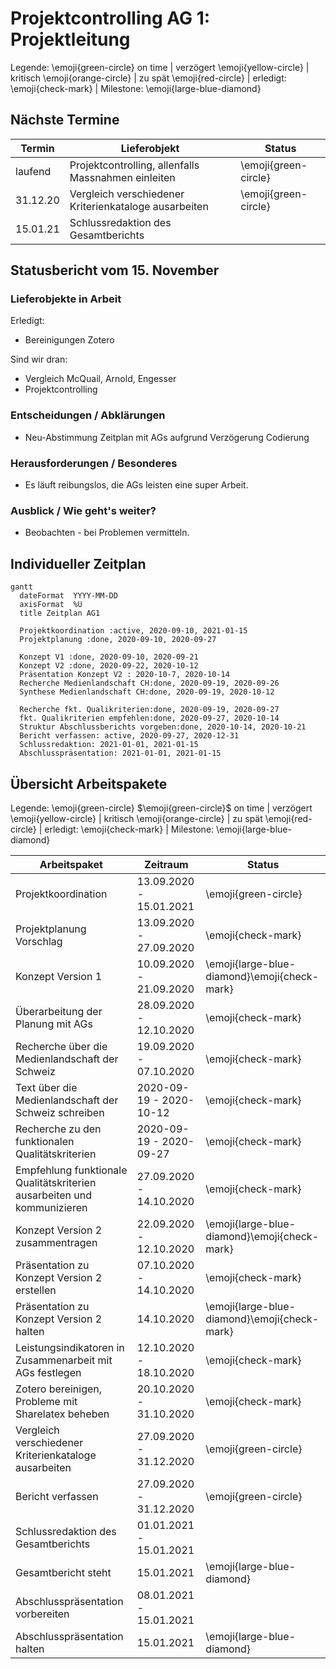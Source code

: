 # Projektcontrolling AG 1: Projektleitung


Legende: \emoji{green-circle} on time | verzögert \emoji{yellow-circle} | kritisch \emoji{orange-circle} | zu spät \emoji{red-circle} | erledigt: \emoji{check-mark} | Milestone: \emoji{large-blue-diamond}

## Nächste Termine
<!-- erledigte Zeilen  hier einfügen 
| Termin | Lieferobjekt | Status |
| -------- | -------- | -------- | 
| Mo, 12.10. |Konzept V2 erstellen |\emoji{check-mark}| 
|Mo, 12.10.| \emoji{large-blue-diamond} Konzeptabgabe|\emoji{check-mark}|
|Mi, 14.10.2020| Präsentation erstellen |\emoji{check-mark}|
|Mi, 14.10.2020| \emoji{large-blue-diamond} MS Präsentation gehalten |\emoji{check-mark}|
|So, 18.10.2020 | Leistungsindikatoren in Zusammenarbeit mit AGs festlegen | \emoji{check-mark} |
|Sa, 31.10.2020 | Bereinigung Zotero | \emoji{check-mark} |
|10.11.20 | McQuail ausfindig machen |\emoji{check-mark}|
--> 

| Termin | Lieferobjekt | Status |
| -------- | -------- | -------- | 
|laufend | Projektcontrolling, allenfalls Massnahmen einleiten |\emoji{green-circle}|
|31.12.20 | Vergleich verschiedener Kriterienkataloge ausarbeiten |\emoji{green-circle}|
|15.01.21 | Schlussredaktion des Gesamtberichts | |


<!--  
## Statusbericht vom 18. Oktober

### Lieferobjekte in Arbeit

Erledigt: 
* Vorgaben Struktur Bericht
* Leistungsindikatoren Empfehlung

Sind wir dran: 
* Zotero bereinigen
* Vergleich McQuail, Arnold, Engesser
* Projektcontrolling

### Entscheidungen / Abklärungen
Fragen zu Leistungsindikatoren und Analyseeinheiten, auf Konzepte verwiesen. 
### Herausforderungen / Besonderes
Schwierig: Abgabe Codebuch von AG2, im Auge behalten

### Ausblick / Wie geht's weiter?
Massnahmen, falls Codebuch-Teile verspätet (Fertigstellung in Gefahr?)

# Statusbericht vom 1. November

## Erledigt: 
* McQuail bestellt, fraglich ob der rechtzeitig kommt

## Was zu entscheiden war: 
* Abklärung bei AGs, ob weniger Zeit für Verbesserung des Codebuchs V1 geht (Wunsch AG5 wegen Berechnung Test V1).
-->

## Statusbericht vom 15. November


<!-- falls Tabellen benötigt werden
| Column 1 | Column 2 | Column 3 |
| -------- | -------- | -------- |
| Text     | Text     | Text     |

-->

### Lieferobjekte in Arbeit

Erledigt: 
* Bereinigungen Zotero

Sind wir dran: 
* Vergleich McQuail, Arnold, Engesser
* Projektcontrolling

### Entscheidungen / Abklärungen

*  Neu-Abstimmung Zeitplan mit AGs aufgrund Verzögerung Codierung

### Herausforderungen / Besonderes

* Es läuft reibungslos, die AGs leisten eine super Arbeit.

### Ausblick / Wie geht's weiter?

* Beobachten - bei Problemen vermitteln.


## Individueller Zeitplan

```mermaid
gantt
  dateFormat  YYYY-MM-DD
  axisFormat  %U
  title Zeitplan AG1
  
  Projektkoordination :active, 2020-09-10, 2021-01-15
  Projektplanung :done, 2020-09-10, 2020-09-27

  Konzept V1 :done, 2020-09-10, 2020-09-21
  Konzept V2 :done, 2020-09-22, 2020-10-12
  Präsentation Konzept V2 : 2020-10-7, 2020-10-14
  Recherche Medienlandschaft CH:done, 2020-09-19, 2020-09-26
  Synthese Medienlandschaft CH:done, 2020-09-19, 2020-10-12
  
  Recherche fkt. Qualikriterien:done, 2020-09-19, 2020-09-27
  fkt. Qualikriterien empfehlen:done, 2020-09-27, 2020-10-14
  Struktur Abschlussberichts vorgeben:done, 2020-10-14, 2020-10-21
  Bericht verfassen: active, 2020-09-27, 2020-12-31
  Schlussredaktion: 2021-01-01, 2021-01-15
  Abschlusspräsentation: 2021-01-01, 2021-01-15
```


## Übersicht Arbeitspakete


Legende: \emoji{green-circle}  $\emoji{green-circle}$ on time | verzögert \emoji{yellow-circle} | kritisch \emoji{orange-circle} | zu spät \emoji{red-circle} | erledigt: \emoji{check-mark} | Milestone: \emoji{large-blue-diamond}


| Arbeitspaket | Zeitraum | Status |
| ------------ | ----------- | ----- |
| Projektkoordination | 13.09.2020 - 15.01.2021 |\emoji{green-circle}|
| Projektplanung Vorschlag | 13.09.2020 - 27.09.2020 |\emoji{check-mark} |
| Konzept Version 1 | 10.09.2020 - 21.09.2020 |\emoji{large-blue-diamond}\emoji{check-mark} |
| Überarbeitung der Planung mit AGs | 28.09.2020 - 12.10.2020 |\emoji{check-mark} |
| Recherche über die Medienlandschaft der Schweiz | 19.09.2020 - 07.10.2020 | \emoji{check-mark} |
| Text über die Medienlandschaft der Schweiz schreiben | 2020-09-19 - 2020-10-12|\emoji{check-mark} |
| Recherche zu den funktionalen Qualitätskriterien | 2020-09-19 - 2020-09-27| \emoji{check-mark} |
| Empfehlung funktionale Qualitätskriterien ausarbeiten und kommunizieren | 27.09.2020 - 14.10.2020 | \emoji{check-mark} |
| Konzept Version 2 zusammentragen | 22.09.2020 - 12.10.2020 | \emoji{large-blue-diamond}\emoji{check-mark} |
| Präsentation zu Konzept Version 2 erstellen | 07.10.2020 - 14.10.2020 | \emoji{check-mark}|
| Präsentation zu Konzept Version 2 halten | 14.10.2020 | \emoji{large-blue-diamond}\emoji{check-mark}|
| Leistungsindikatoren in Zusammenarbeit mit AGs festlegen | 12.10.2020 - 18.10.2020 |\emoji{check-mark}|
| Zotero bereinigen, Probleme mit Sharelatex beheben | 20.10.2020 - 31.10.2020 | \emoji{check-mark} |
| Vergleich verschiedener Kriterienkataloge ausarbeiten | 27.09.2020 - 31.12.2020 | \emoji{green-circle} |
| Bericht verfassen | 27.09.2020 - 31.12.2020 | \emoji{green-circle}
| Schlussredaktion des Gesamtberichts | 01.01.2021 - 15.01.2021 | 
| Gesamtbericht steht | 15.01.2021 | \emoji{large-blue-diamond}
| Abschlusspräsentation vorbereiten | 08.01.2021 - 15.01.2021 |
| Abschlusspräsentation halten | 15.01.2021 |\emoji{large-blue-diamond}
